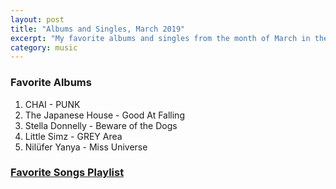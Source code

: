 ```yaml
---
layout: post
title: "Albums and Singles, March 2019"
excerpt: "My favorite albums and singles from the month of March in the 2019th year. "
category: music
---
```


### Favorite Albums
1. CHAI - PUNK
1. The Japanese House - Good At Falling
1. Stella Donnelly - Beware of the Dogs
1. Little Simz - GREY Area
1. Nilüfer Yanya - Miss Universe

### <a href="https://open.spotify.com/user/blrobin2/playlist/4aclAL7QrCU4OJcRzVIRII" target="_blank" rel="noopener">Favorite Songs Playlist</a>